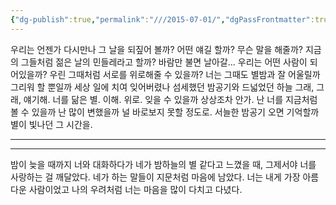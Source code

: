 ```yaml
---
{"dg-publish":true,"permalink":"///2015-07-01/","dgPassFrontmatter":true}
---
```



우리는 언젠가 다시만나
그 날을 되짚어 볼까?
어떤 얘길 할까?
무슨 말을 해줄까?
지금의 그들처럼 젊은 날의 민들레라고 할까?
바람만 불면 날아갈...
우리는 어떤 사람이 되어있을까?
우린 그때처럼 서로를 위로해줄 수 있을까?
너는 그때도 별밤과 잘 어울릴까
그리워 할 뿐일까
세상 일에 치여 잊어버렸나
섬세했던 밤공기와 드넓었던 하늘
그래, 그래, 얘기해.
너를 닮은 별.
이해.
위로.
잊을 수 있을까 상상조차 안가.
난 너를 지금처럼 볼 수 있을까
난 많이 변했을까
널 바로보지 못할 정도로.
서늘한 밤공기 오면 기억할까
별이 빛나던 그 시간을.

<hr>
<hr>

 밤이 늦을 때까지 너와 대화하다가 네가 밤하늘의 별 같다고 느꼈을 때, 그제서야 너를 사랑하는 걸 깨달았다. 네가 하는 말들이 지문처럼 마음에 남았다. 너는 내게 가장 아름다운 사람이었고 나의 우려처럼 너는 마음을 많이 다치고 다녔다.
